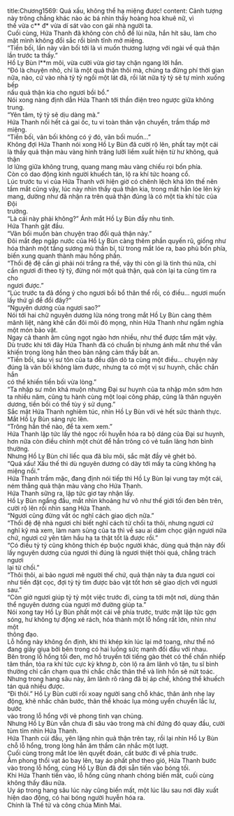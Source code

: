 title:Chương1569: Quá xấu, không thể hạ miệng được!
content:
Cảnh tượng này trông chẳng khác nào ác bá nhìn thấy hoàng hoa khuê nữ, vì<br>thế vừa c** đ* vừa dí sát vào con gái nhà người ta.<br>Cuối cùng, Hứa Thanh đã không còn chỗ để lùi nữa, hắn hít sâu, làm cho<br>mặt mình không đổi sắc rồi bình tĩnh mở miệng.<br>“Tiền bối, lần này vãn bối tới là vì muốn thương lượng với ngài về quả thận<br>lần trước ta thấy.”<br>Hồ Ly Bùn l**m môi, vừa cười vừa giơ tay chặn ngang lời hắn.<br>“Đó là chuyện nhỏ, chỉ là một quả thận thôi mà, chúng ta đừng phí thời gian<br>nữa, nào, cứ vào nhà tỷ tỷ ngồi một lát đã, rồi lát nữa tỷ tỷ sẽ tự mình xuống bếp<br>nấu quả thận kia cho ngươi bồi bổ.”<br>Nói xong nàng định dẫn Hứa Thanh tới thần điện treo ngược giữa không<br>trung.<br>“Yên tâm, tỷ tỷ sẽ dịu dàng mà.”<br>Hứa Thanh nổi hết cả gai ốc, tu vi toàn thân vận chuyển, trầm thấp mở<br>miệng.<br>“Tiền bối, vãn bối không có ý đó, vãn bối muốn...”<br>Không đợi Hứa Thanh nói xong Hồ Ly Bùn đã cười rộ lên, phất tay một cái<br>là thấy quả thận màu vàng hình trăng lưỡi liềm xuất hiện từ hư không, quả thận<br>lơ lửng giữa không trung, quang mang màu vàng chiếu rọi bốn phía.<br>Còn có dao động kinh người khuếch tán, lộ ra khí tức hoang cổ.<br>Lúc trước tu vi của Hứa Thanh với hiện giờ có chênh lệch khá lớn thế nên<br>tầm mắt cũng vậy, lúc này nhìn thấy quả thận kia, trong mắt hắn lóe lên kỳ<br>mang, dường như đã nhận ra trên quả thận đúng là có một tia khí tức của Đội<br>trưởng.<br>“Là cái này phải không?” Ánh mắt Hồ Ly Bùn đầy nhu tình.<br>Hứa Thanh gật đầu.<br>“Vãn bối muốn bàn chuyện trao đổi quả thận này.”<br>Đôi mắt đẹp ngập nước của Hồ Ly Bùn càng thêm phần quyến rũ, giống như<br>hóa thành một tầng sương mù thần bí, từ trong mắt lóe ra, bao phủ bốn phía,<br>biến xung quanh thành màu hồng phấn.<br>“Thối đệ đệ cần gì phải nói trắng ra thế, vậy thì còn gì là tình thú nữa, chỉ<br>cần ngươi đi theo tỷ tỷ, đừng nói một quả thận, quả còn lại ta cũng tìm ra cho<br>ngươi được.”<br>“Lúc trước ta đã đồng ý cho ngươi bồi bổ thân thể rồi, có điều... ngươi muốn<br>lấy thứ gì để đổi đây?”<br>“Nguyên dương của ngươi sao?”<br>Nói tới hai chữ nguyên dương lửa nóng trong mắt Hồ Ly Bùn càng thêm<br>mãnh liệt, nàng khẽ cắn đôi môi đỏ mọng, nhìn Hứa Thanh như ngắm nghía<br>một món bảo vật.<br>Ngay cả thanh âm cũng ngọt ngào hơn nhiều, như thể được tẩm mật vậy.<br>Dù trước khi tới đây Hứa Thanh đã có chuẩn bị nhưng ánh mắt như thế vẫn<br>khiến trong lòng hắn theo bản năng cảm thấy bất an.<br>“Tiền bối, sáu vị sư tôn của ta đều dặn dò ta cùng một điều... chuyện này<br>đúng là vãn bối không làm được, nhưng ta có một vị sư huynh, chắc chắn hắn<br>có thể khiến tiền bối vừa lòng.”<br>“Ta nhập sư môn khá muộn nhưng Đại sư huynh của ta nhập môn sớm hơn<br>ta nhiều năm, cũng tu hành cùng một loại công pháp, cũng là thân nguyên<br>dương, tiền bối có thể tùy ý sử dụng.”<br>Sắc mặt Hứa Thanh nghiêm túc, nhìn Hồ Ly Bùn với vẻ hết sức thành thực.<br>Mắt Hồ Ly Bùn sáng rực lên.<br>“Trông hắn thế nào, để ta xem xem.”<br>Hứa Thanh lập tức lấy thẻ ngọc rồi huyễn hóa ra bộ dáng của Đại sư huynh,<br>hơn nữa còn điều chỉnh một chút để hắn trông có vẻ tuấn lãng hơn bình thường.<br>Nhưng Hồ Ly Bùn chỉ liếc qua đã bĩu môi, sắc mặt đầy vẻ ghét bỏ.<br>“Quá xấu! Xấu thế thì dù nguyên dương có dày tới mấy ta cũng không hạ<br>miệng nổi.”<br>Hứa Thanh trầm mặc, đang định nói tiếp thì Hồ Ly Bùn lại vung tay một cái,<br>ném thẳng quả thận màu vàng cho Hứa Thanh.<br>Hứa Thanh sững ra, lập tức giơ tay nhận lấy.<br>Hồ Ly Bùn ngẩng đầu, mắt nhìn khoảng hư vô như thế giới tối đen bên trên,<br>cười rộ lên rồi nhìn sang Hứa Thanh.<br>“Ngươi cũng đừng vắt óc nghĩ cách giao dịch nữa.”<br>“Thối đệ đệ nhà ngươi chỉ biết nghĩ cách từ chối ta thôi, nhưng ngươi cứ<br>nghĩ kỹ mà xem, làm nam sủng của ta thì về sau ai dám chọc giận ngươi nữa<br>chứ, ngươi cứ yên tâm hầu hạ ta thật tốt là được rồi.”<br>“Có điều tỷ tỷ cũng không thích ép buộc người khác, dùng quả thận này đổi<br>lấy nguyên dương của ngươi thì đúng là ngươi thiệt thòi quá, chẳng trách ngươi<br>lại từ chối.”<br>“Thôi thôi, ai bảo ngươi mê người thế chứ, quả thận này ta đưa ngươi coi<br>như tiền đặt cọc, đợi tỷ tỷ tìm được bảo vật tốt hơn sẽ giao dịch với ngươi sau.”<br>“Còn giờ ngươi giúp tỷ tỷ một việc trước đi, cùng ta tới một nơi, dùng thân<br>thể nguyên dương của ngươi mở đường giúp ta.”<br>Nói xong tay Hồ Ly Bùn phất một cái về phía trước, trước mặt lập tức gợn<br>sóng, hư không tự động xé rách, hóa thành một lỗ hổng rất lớn, nhìn như một<br>thông đạo.<br>Lỗ hổng này không ổn định, khi thì khép kín lúc lại mở toang, như thể nó<br>đang giãy giụa bởi bên trong có hai luồng sức mạnh đối đầu với nhau.<br>Bên trong lỗ hổng tối đen, mơ hồ truyền tới tiếng gào thét có thể chấn nhiếp<br>tâm thần, tỏa ra khí tức cực kỳ kh*ng b*, còn lộ ra âm lãnh vô tận, tu sĩ bình<br>thường chỉ cần chạm qua thì chắc chắc thân thể và linh hồn sẽ nứt toác.<br>Nhưng trong hang sâu này, âm lãnh rõ ràng đã bị áp chế, không thể khuếch<br>tán quá nhiều được.<br>“Đi thôi.” Hồ Ly Bùn cười rồi xoay người sang chỗ khác, thân ảnh nhẹ lay<br>động, khẽ nhấc chân bước, thân thể khoác lụa mỏng uyển chuyển lắc lư, bước<br>vào trong lỗ hổng với vẻ phong tình vạn chủng.<br>Nhưng Hồ Ly Bùn vẫn chưa đi sâu vào trong mà chỉ đứng đó quay đầu, cười<br>tủm tỉm nhìn Hứa Thanh.<br>Hứa Thanh cúi đầu, yên lặng nhìn quả thận trên tay, rồi lại nhìn Hồ Ly Bùn<br>chỗ lỗ hổng, trong lòng hắn âm thầm cân nhắc một lượt.<br>Cuối cùng trong mắt lóe lên quyết đoán, cất bước đi về phía trước.<br>Âm phong thổi vạt áo bay lên, tay áo phất phơ theo gió, Hứa Thanh bước<br>vào trong lỗ hổng, cùng Hồ Ly Bùn đã đợi sẵn tiến vào bóng tối.<br>Khi Hứa Thanh tiến vào, lỗ hổng cũng nhanh chóng biến mất, cuối cùng<br>không thấy đâu nữa.<br>Uy áp trong hang sâu lúc này cũng biến mất, một lúc lâu sau nơi đây xuất<br>hiện dao động, có hai bóng người huyễn hóa ra.<br>Chính là Thế tử và công chúa Minh Mai.